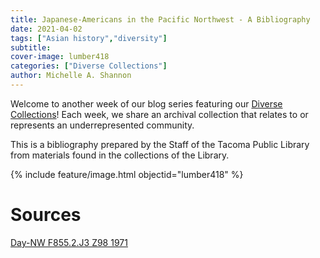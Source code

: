 ```yaml
---
title: Japanese-Americans in the Pacific Northwest - A Bibliography
date: 2021-04-02
tags: ["Asian history","diversity"]
subtitle: 
cover-image: lumber418
categories: ["Diverse Collections"]
author: Michelle A. Shannon
---
```


Welcome to another week of our blog series featuring our [Diverse Collections](https://harvester.lib.uidaho.edu//series/diversecollections.html)! Each week, we share an archival collection that relates to or represents an underrepresented community.

This is a bibliography prepared by the Staff of the Tacoma Public Library from materials found in the collections of the Library. 

{% include feature/image.html objectid="lumber418" %}

# Sources

[Day-NW F855.2.J3 Z98 1971](https://alliance-primo.hosted.exlibrisgroup.com/permalink/f/m1uotc/CP71141003280001451)